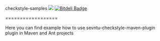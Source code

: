 checkstyle-samples 
[![][travis img]][travis]
[![Bitdeli Badge](https://d2weczhvl823v0.cloudfront.net/sevntu-checkstyle/checkstyle-samples/trend.png)](https://bitdeli.com/free "Bitdeli Badge")


==================

Here you can find example how to use sevntu-checkstyle-maven-plugin plugin in Maven and Ant projects 

[travis]:http://travis-ci.org/sevntu-checkstyle/checkstyle-samples
[travis img]:https://secure.travis-ci.org/sevntu-checkstyle/checkstyle-samples.png

